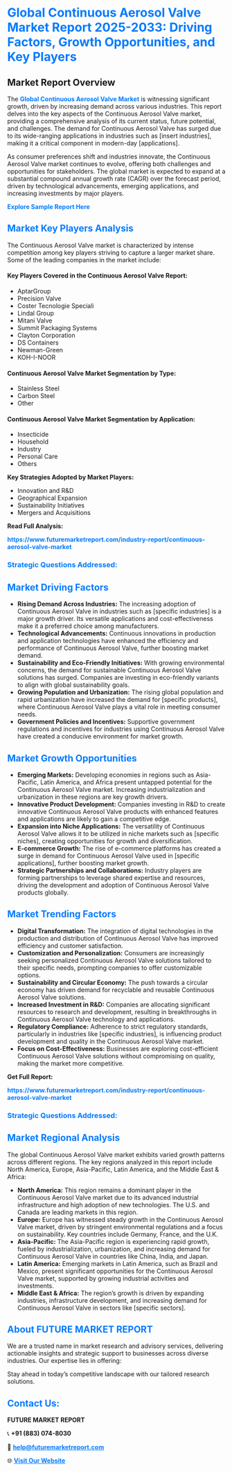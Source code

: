 <h1 style="color: #007BFF;">Global Continuous Aerosol Valve Market Report 2025-2033: Driving Factors, Growth Opportunities, and Key Players</h1>

<section id="overview">
<h2>Market Report Overview</h2>
<p>The <a href="https://www.futuremarketreport.com/industry-report/continuous-aerosol-valve-market" style="color: #007BFF; text-decoration: none;"><strong>Global Continuous Aerosol Valve Market</strong></a> is witnessing significant growth, driven by increasing demand across various industries. This report delves into the key aspects of the Continuous Aerosol Valve market, providing a comprehensive analysis of its current status, future potential, and challenges. The demand for Continuous Aerosol Valve has surged due to its wide-ranging applications in industries such as [insert industries], making it a critical component in modern-day [applications].</p>
<p>As consumer preferences shift and industries innovate, the Continuous Aerosol Valve market continues to evolve, offering both challenges and opportunities for stakeholders. The global market is expected to expand at a substantial compound annual growth rate (CAGR) over the forecast period, driven by technological advancements, emerging applications, and increasing investments by major players.</p>
</section>

<section id="overview">
<p><a href="https://www.futuremarketreport.com/request-sample/reportId=107781" style="color: #007BFF; text-decoration: none;"><strong>Explore Sample Report Here</strong></a></p>
</section>

<section id="key-players">
<h2 style="color: #007BFF;">Market Key Players Analysis</h2>
<p>The Continuous Aerosol Valve market is characterized by intense competition among key players striving to capture a larger market share. Some of the leading companies in the market include:</p>
<h4>Key Players Covered in the Continuous Aerosol Valve Report:</h4>
<ul><li>AptarGroup</li><li>Precision Valve</li><li>Coster Tecnologie Speciali</li><li>Lindal Group</li><li>Mitani Valve</li><li>Summit Packaging Systems</li><li>Clayton Corporation</li><li>DS Containers</li><li>Newman-Green</li><li>KOH-I-NOOR</li></ul>
<h4>Continuous Aerosol Valve Market Segmentation by Type:</h4>
<ul><li>Stainless Steel</li><li>Carbon Steel</li><li>Other</li></ul>

<h4>Continuous Aerosol Valve Market Segmentation by Application:</h4>
<ul><li>Insecticide</li><li>Household</li><li>Industry</li><li>Personal Care</li><li>Others</li></ul>
<p><strong>Key Strategies Adopted by Market Players:</strong></p>
<ul>
<li>Innovation and R&D</li>
<li>Geographical Expansion</li>
<li>Sustainability Initiatives</li>
<li>Mergers and Acquisitions</li>
</ul>
</section>

<section>
<p><strong>Read Full Analysis: </strong></p><a href="https://www.futuremarketreport.com/industry-report/continuous-aerosol-valve-market" style="color: #007BFF; text-decoration: none;"><strong>https://www.futuremarketreport.com/industry-report/continuous-aerosol-valve-market</strong></a>
<h3 style="color: #007BFF;">Strategic Questions Addressed:</h3>
</section>

<section id="driving-factors">
<h2 style="color: #007BFF;">Market Driving Factors</h2>
<ul>
<li><strong>Rising Demand Across Industries:</strong> The increasing adoption of Continuous Aerosol Valve in industries such as [specific industries] is a major growth driver. Its versatile applications and cost-effectiveness make it a preferred choice among manufacturers.</li>
<li><strong>Technological Advancements:</strong> Continuous innovations in production and application technologies have enhanced the efficiency and performance of Continuous Aerosol Valve, further boosting market demand.</li>
<li><strong>Sustainability and Eco-Friendly Initiatives:</strong> With growing environmental concerns, the demand for sustainable Continuous Aerosol Valve solutions has surged. Companies are investing in eco-friendly variants to align with global sustainability goals.</li>
<li><strong>Growing Population and Urbanization:</strong> The rising global population and rapid urbanization have increased the demand for [specific products], where Continuous Aerosol Valve plays a vital role in meeting consumer needs.</li>
<li><strong>Government Policies and Incentives:</strong> Supportive government regulations and incentives for industries using Continuous Aerosol Valve have created a conducive environment for market growth.</li>
</ul>
</section>

<section id="growth-opportunities">
<h2 style="color: #007BFF;">Market Growth Opportunities</h2>
<ul>
<li><strong>Emerging Markets:</strong> Developing economies in regions such as Asia-Pacific, Latin America, and Africa present untapped potential for the Continuous Aerosol Valve market. Increasing industrialization and urbanization in these regions are key growth drivers.</li>
<li><strong>Innovative Product Development:</strong> Companies investing in R&D to create innovative Continuous Aerosol Valve products with enhanced features and applications are likely to gain a competitive edge.</li>
<li><strong>Expansion into Niche Applications:</strong> The versatility of Continuous Aerosol Valve allows it to be utilized in niche markets such as [specific niches], creating opportunities for growth and diversification.</li>
<li><strong>E-commerce Growth:</strong> The rise of e-commerce platforms has created a surge in demand for Continuous Aerosol Valve used in [specific applications], further boosting market growth.</li>
<li><strong>Strategic Partnerships and Collaborations:</strong> Industry players are forming partnerships to leverage shared expertise and resources, driving the development and adoption of Continuous Aerosol Valve products globally.</li>
</ul>
</section>

<section id="trending-factors">
<h2 style="color: #007BFF;">Market Trending Factors</h2>
<ul>
<li><strong>Digital Transformation:</strong> The integration of digital technologies in the production and distribution of Continuous Aerosol Valve has improved efficiency and customer satisfaction.</li>
<li><strong>Customization and Personalization:</strong> Consumers are increasingly seeking personalized Continuous Aerosol Valve solutions tailored to their specific needs, prompting companies to offer customizable options.</li>
<li><strong>Sustainability and Circular Economy:</strong> The push towards a circular economy has driven demand for recyclable and reusable Continuous Aerosol Valve solutions.</li>
<li><strong>Increased Investment in R&D:</strong> Companies are allocating significant resources to research and development, resulting in breakthroughs in Continuous Aerosol Valve technology and applications.</li>
<li><strong>Regulatory Compliance:</strong> Adherence to strict regulatory standards, particularly in industries like [specific industries], is influencing product development and quality in the Continuous Aerosol Valve market.</li>
<li><strong>Focus on Cost-Effectiveness:</strong> Businesses are exploring cost-efficient Continuous Aerosol Valve solutions without compromising on quality, making the market more competitive.</li>
</ul>
</section>

<section>
<p><strong>Get Full Report: </strong></p><a href="https://www.futuremarketreport.com/industry-report/continuous-aerosol-valve-market" style="color: #007BFF; text-decoration: none;"><strong>https://www.futuremarketreport.com/industry-report/continuous-aerosol-valve-market</strong></a>
<h3 style="color: #007BFF;">Strategic Questions Addressed:</h3>
</section>


<section id="regional-analysis">
<h2 style="color: #007BFF;">Market Regional Analysis</h2>
<p>The global Continuous Aerosol Valve market exhibits varied growth patterns across different regions. The key regions analyzed in this report include North America, Europe, Asia-Pacific, Latin America, and the Middle East & Africa:</p>
<ul>
<li><strong>North America:</strong> This region remains a dominant player in the Continuous Aerosol Valve market due to its advanced industrial infrastructure and high adoption of new technologies. The U.S. and Canada are leading markets in this region.</li>
<li><strong>Europe:</strong> Europe has witnessed steady growth in the Continuous Aerosol Valve market, driven by stringent environmental regulations and a focus on sustainability. Key countries include Germany, France, and the U.K.</li>
<li><strong>Asia-Pacific:</strong> The Asia-Pacific region is experiencing rapid growth, fueled by industrialization, urbanization, and increasing demand for Continuous Aerosol Valve in countries like China, India, and Japan.</li>
<li><strong>Latin America:</strong> Emerging markets in Latin America, such as Brazil and Mexico, present significant opportunities for the Continuous Aerosol Valve market, supported by growing industrial activities and investments.</li>
<li><strong>Middle East & Africa:</strong> The region’s growth is driven by expanding industries, infrastructure development, and increasing demand for Continuous Aerosol Valve in sectors like [specific sectors].</li>
</ul>
</section>

<footer>
<h2 style="color: #007BFF;">About FUTURE MARKET REPORT</h2>
<p>We are a trusted name in market research and advisory services, delivering actionable insights and strategic support to businesses across diverse industries. Our expertise lies in offering:</p>

<p>Stay ahead in today’s competitive landscape with our tailored research solutions.</p>

<h2 style="color: #007BFF;">Contact Us:</h2>
<p><strong>FUTURE MARKET REPORT</strong></p>
<p>📞 <strong>+91 (883) 074-8030</strong></p>
<p>📧 <strong><a href="mailto:help@futuremarketreport.com" style="color: #007BFF;">help@futuremarketreport.com</a></strong></p>
<p>🌐 <strong><a href="https://www.futuremarketreport.com/" style="color: #007BFF;">Visit Our Website</a></strong></p>
</footer>